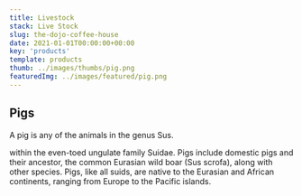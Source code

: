 ```yaml
---
title: Livestock
stack: Live Stock
slug: the-dojo-coffee-house
date: 2021-01-01T00:00:00+00:00
key: 'products'
template: products
thumb: ../images/thumbs/pig.png
featuredImg: ../images/featured/pig.png
---
```

## Pigs

A pig is any of the animals in the genus Sus.

within the even-toed ungulate family Suidae. Pigs include domestic pigs and their ancestor, the common Eurasian wild boar (Sus scrofa), along with other species. Pigs, like all suids, are native to the Eurasian and African continents, ranging from Europe to the Pacific islands.
